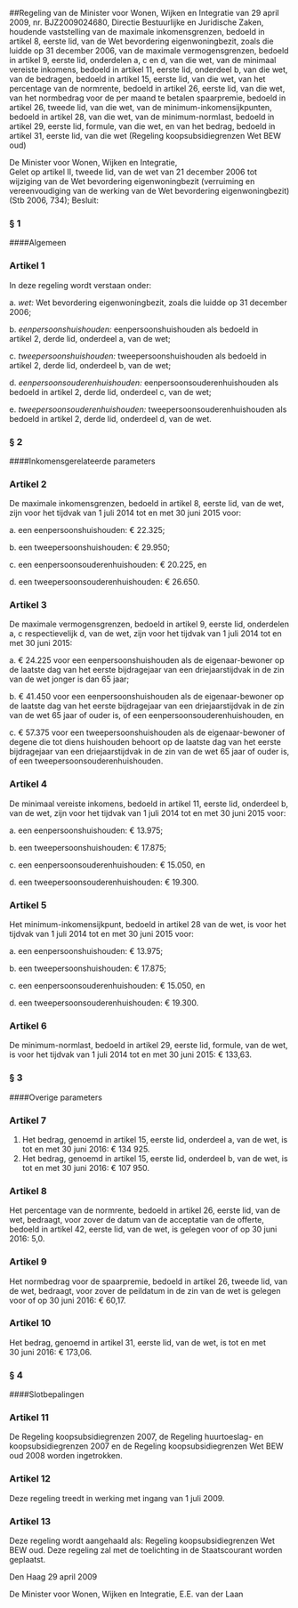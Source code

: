 <meta http-equiv='Content-Type' content='text/html; charset=utf-8' />

##Regeling van de Minister voor Wonen, Wijken en Integratie van 29 april 2009, nr. BJZ2009024680, Directie Bestuurlijke en Juridische Zaken, houdende vaststelling van de maximale inkomensgrenzen, bedoeld in artikel 8, eerste lid, van de Wet bevordering eigenwoningbezit, zoals die luidde op 31 december 2006, van de maximale vermogensgrenzen, bedoeld in artikel 9, eerste lid, onderdelen a, c en d, van die wet, van de minimaal vereiste inkomens, bedoeld in artikel 11, eerste lid, onderdeel b, van die wet, van de bedragen, bedoeld in artikel 15, eerste lid, van die wet, van het percentage van de normrente, bedoeld in artikel 26, eerste lid, van die wet, van het normbedrag voor de per maand te betalen spaarpremie, bedoeld in artikel 26, tweede lid, van die wet, van de minimum-inkomensijkpunten, bedoeld in artikel 28, van die wet, van de minimum-normlast, bedoeld in artikel 29, eerste lid, formule, van die wet, en van het bedrag, bedoeld in artikel 31, eerste lid, van die wet (Regeling koopsubsidiegrenzen Wet BEW oud)

De Minister voor Wonen, Wijken en Integratie,  
Gelet op artikel II, tweede lid, van de wet van 21 december 2006 tot wijziging van de Wet bevordering eigenwoningbezit (verruiming en vereenvoudiging van de werking van de Wet bevordering eigenwoningbezit) (Stb 2006, 734);
Besluit:     
### §  1  

####Algemeen

### Artikel  1  

In deze regeling wordt verstaan onder: 

a.  *wet:* Wet bevordering eigenwoningbezit, zoals die luidde op 31 december 2006;  

b.  *eenpersoonshuishouden:* eenpersoonshuishouden als bedoeld in artikel 2, derde lid, onderdeel a, van de wet;  

c.  *tweepersoonshuishouden:* tweepersoonshuishouden als bedoeld in artikel 2, derde lid, onderdeel b, van de wet;  

d.  *eenpersoonsouderenhuishouden:* eenpersoonsouderenhuishouden als bedoeld in artikel 2, derde lid, onderdeel c, van de wet;  

e.  *tweepersoonsouderenhuishouden:* tweepersoonsouderenhuishouden als bedoeld in artikel 2, derde lid, onderdeel d, van de wet.   

### §  2  

####Inkomensgerelateerde parameters

### Artikel  2  

De maximale inkomensgrenzen, bedoeld in artikel 8, eerste lid, van de wet, zijn voor het tijdvak van 1 juli 2014 tot en met 30 juni 2015 voor: 

a. een eenpersoonshuishouden: € 22.325;  

b. een tweepersoonshuishouden: € 29.950;  

c. een eenpersoonsouderenhuishouden: € 20.225, en  

d. een tweepersoonsouderenhuishouden: € 26.650.   

### Artikel  3  

De maximale vermogensgrenzen, bedoeld in artikel 9, eerste lid, onderdelen a, c respectievelijk d, van de wet, zijn voor het tijdvak van 1 juli 2014 tot en met 30 juni 2015: 

a. € 24.225 voor een eenpersoonshuishouden als de eigenaar-bewoner op de laatste dag van het eerste bijdragejaar van een driejaarstijdvak in de zin van de wet jonger is dan 65 jaar;  

b. € 41.450 voor een eenpersoonshuishouden als de eigenaar-bewoner op de laatste dag van het eerste bijdragejaar van een driejaarstijdvak in de zin van de wet 65 jaar of ouder is, of een eenpersoonsouderenhuishouden, en  

c. € 57.375 voor een tweepersoonshuishouden als de eigenaar-bewoner of degene die tot diens huishouden behoort op de laatste dag van het eerste bijdragejaar van een driejaarstijdvak in de zin van de wet 65 jaar of ouder is, of een tweepersoonsouderenhuishouden.   

### Artikel  4  

De minimaal vereiste inkomens, bedoeld in artikel 11, eerste lid, onderdeel b, van de wet, zijn voor het tijdvak van 1 juli 2014 tot en met 30 juni 2015 voor: 

a. een eenpersoonshuishouden: € 13.975;  

b. een tweepersoonshuishouden: € 17.875;  

c. een eenpersoonsouderenhuishouden: € 15.050, en  

d. een tweepersoonsouderenhuishouden: € 19.300.   

### Artikel  5  

Het minimum-inkomensijkpunt, bedoeld in artikel 28 van de wet, is voor het tijdvak van 1 juli 2014 tot en met 30 juni 2015 voor: 

a. een eenpersoonshuishouden: € 13.975;  

b. een tweepersoonshuishouden: € 17.875;  

c. een eenpersoonsouderenhuishouden: € 15.050, en  

d. een tweepersoonsouderenhuishouden: € 19.300.   

### Artikel  6  

De minimum-normlast, bedoeld in artikel 29, eerste lid, formule, van de wet, is voor het tijdvak van 1 juli 2014 tot en met 30 juni 2015: € 133,63. 

### §  3  

####Overige parameters

### Artikel  7  

1.  Het bedrag, genoemd in artikel 15, eerste lid, onderdeel a, van de wet, is tot en met 30 juni 2016: € 134 925.   
2.  Het bedrag, genoemd in artikel 15, eerste lid, onderdeel b, van de wet, is tot en met 30 juni 2016: € 107 950.  

### Artikel  8  

Het percentage van de normrente, bedoeld in artikel 26, eerste lid, van de wet, bedraagt, voor zover de datum van de acceptatie van de offerte, bedoeld in artikel 42, eerste lid, van de wet, is gelegen voor of op 30 juni 2016: 5,0. 

### Artikel  9  

Het normbedrag voor de spaarpremie, bedoeld in artikel 26, tweede lid, van de wet, bedraagt, voor zover de peildatum in de zin van de wet is gelegen voor of op 30 juni 2016: € 60,17. 

### Artikel  10  

Het bedrag, genoemd in artikel 31, eerste lid, van de wet, is tot en met 30 juni 2016: € 173,06. 

### §  4  

####Slotbepalingen

### Artikel  11  

De Regeling koopsubsidiegrenzen 2007, de Regeling huurtoeslag- en koopsubsidiegrenzen 2007 en de Regeling koopsubsidiegrenzen Wet BEW oud 2008 worden ingetrokken. 

### Artikel  12  

Deze regeling treedt in werking met ingang van 1 juli 2009. 

### Artikel  13  

Deze regeling wordt aangehaald als: Regeling koopsubsidiegrenzen Wet BEW oud. 
Deze regeling zal met de toelichting in de Staatscourant worden geplaatst.   

Den Haag 
29 april 2009   

De 
Minister voor Wonen, Wijken en Integratie, 
E.E. van der Laan     
